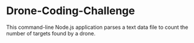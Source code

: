 # Drone-Coding-Challenge
This command-line Node.js application parses a text data file to count the number of targets found by a drone.
